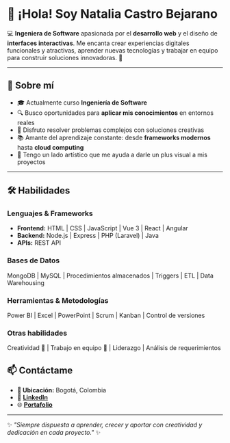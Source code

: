 # 👋 ¡Hola! Soy Natalia Castro Bejarano  

💻 **Ingeniera de Software**  apasionada por el **desarrollo web** y el diseño de **interfaces interactivas**. Me encanta crear experiencias digitales funcionales y atractivas, aprender nuevas tecnologías y trabajar en equipo para construir soluciones innovadoras. 🚀  

---

## 🌟 Sobre mí  
- 🎓 Actualmente curso **Ingeniería de Software** 
- 🔍 Busco oportunidades para **aplicar mis conocimientos** en entornos reales  
- 🧩 Disfruto resolver problemas complejos con soluciones creativas  
- 📚 Amante del aprendizaje constante: desde **frameworks modernos** hasta **cloud computing**  
- 🎨 Tengo un lado artístico que me ayuda a darle un plus visual a mis proyectos  

---

## 🛠️ Habilidades  

### **Lenguajes & Frameworks**
- **Frontend:** HTML | CSS | JavaScript | Vue 3 | React | Angular  
- **Backend:** Node.js | Express | PHP (Laravel) | Java  
- **APIs:** REST API  

### **Bases de Datos**  
MongoDB | MySQL | Procedimientos almacenados | Triggers | ETL | Data Warehousing  

### **Herramientas & Metodologías**  
Power BI | Excel | PowerPoint | Scrum | Kanban | Control de versiones  

### **Otras habilidades**  
Creatividad 🎨 | Trabajo en equipo 🤝 | Liderazgo | Análisis de requerimientos  

## 📫 Contáctame  
- **📍 Ubicación:** Bogotá, Colombia  
- 💼 [**LinkedIn**]((https://www.linkedin.com/in/natalia-castro-bejarano-b5991a1ab))
- 🌐 [**Portafolio**](#)

---

✨ *"Siempre dispuesta a aprender, crecer y aportar con creatividad y dedicación en cada proyecto."* ✨
